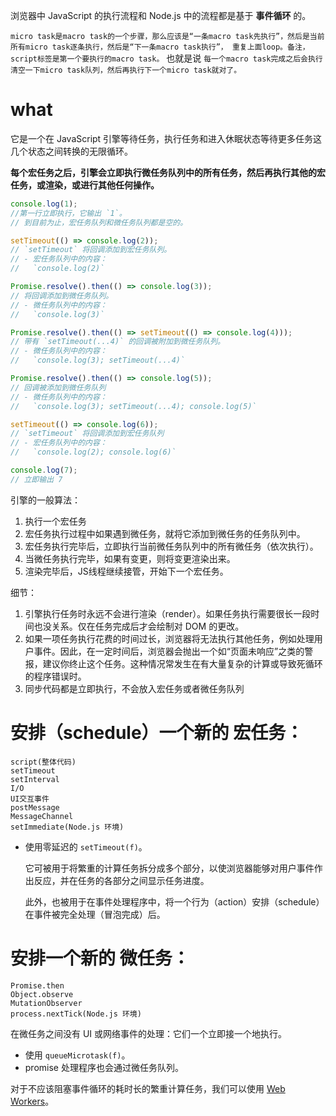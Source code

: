 浏览器中 JavaScript 的执行流程和 Node.js 中的流程都是基于 **事件循环** 的。

`micro task是macro task的一个步骤，那么应该是“一条macro task先执行”，然后是当前所有micro task逐条执行，然后是“下一条macro task执行”， 重复上面loop。备注，script标签是第一个要执行的macro task。`
也就是说
`每一个macro task完成之后会执行清空一下micro task队列，然后再执行下一个micro task就对了。`
# what
它是一个在 JavaScript 引擎等待任务，执行任务和进入休眠状态等待更多任务这几个状态之间转换的无限循环。

**每个宏任务之后，引擎会立即执行微任务队列中的所有任务，然后再执行其他的宏任务，或渲染，或进行其他任何操作。**

```js
console.log(1);
//第一行立即执行，它输出 `1`。
// 到目前为止，宏任务队列和微任务队列都是空的。

setTimeout(() => console.log(2));
// `setTimeout` 将回调添加到宏任务队列。
// - 宏任务队列中的内容：
//   `console.log(2)`

Promise.resolve().then(() => console.log(3));
// 将回调添加到微任务队列。
// - 微任务队列中的内容：
//   `console.log(3)`

Promise.resolve().then(() => setTimeout(() => console.log(4)));
// 带有 `setTimeout(...4)` 的回调被附加到微任务队列。
// - 微任务队列中的内容：
//   `console.log(3); setTimeout(...4)`

Promise.resolve().then(() => console.log(5));
// 回调被添加到微任务队列
// - 微任务队列中的内容：
//   `console.log(3); setTimeout(...4); console.log(5)`

setTimeout(() => console.log(6));
// `setTimeout` 将回调添加到宏任务队列
// - 宏任务队列中的内容：
//   `console.log(2); console.log(6)`

console.log(7);
// 立即输出 7
```

引擎的一般算法：

1. 执行一个宏任务
2. 宏任务执行过程中如果遇到微任务，就将它添加到微任务的任务队列中。
3. 宏任务执行完毕后，立即执行当前微任务队列中的所有微任务（依次执行）。
4. 当微任务执行完毕，如果有变更，则将变更渲染出来。
5. 渲染完毕后，JS线程继续接管，开始下一个宏任务。

细节：

1.  引擎执行任务时永远不会进行渲染（render）。如果任务执行需要很长一段时间也没关系。仅在任务完成后才会绘制对 DOM 的更改。
2.  如果一项任务执行花费的时间过长，浏览器将无法执行其他任务，例如处理用户事件。因此，在一定时间后，浏览器会抛出一个如“页面未响应”之类的警报，建议你终止这个任务。这种情况常发生在有大量复杂的计算或导致死循环的程序错误时。
3. 同步代码都是立即执行，不会放入宏任务或者微任务队列


# 安排（schedule）一个新的 **宏任务**：
```text
script(整体代码)
setTimeout
setInterval
I/O
UI交互事件
postMessage
MessageChannel
setImmediate(Node.js 环境)
```

-   使用零延迟的 `setTimeout(f)`。

	它可被用于将繁重的计算任务拆分成多个部分，以使浏览器能够对用户事件作出反应，并在任务的各部分之间显示任务进度。
	
	此外，也被用于在事件处理程序中，将一个行为（action）安排（schedule）在事件被完全处理（冒泡完成）后。



# 安排一个新的 **微任务**：
```text
Promise.then
Object.observe
MutationObserver
process.nextTick(Node.js 环境)
```

在微任务之间没有 UI 或网络事件的处理：它们一个立即接一个地执行。


-   使用 `queueMicrotask(f)`。
-   promise 处理程序也会通过微任务队列。



对于不应该阻塞事件循环的耗时长的繁重计算任务，我们可以使用 [Web Workers](https://html.spec.whatwg.org/multipage/workers.html)。